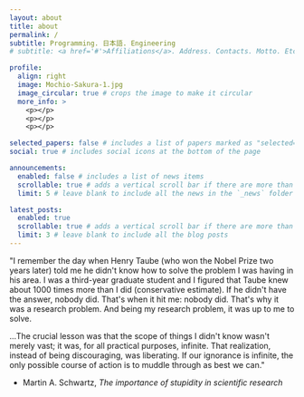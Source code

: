 ```yaml
---
layout: about
title: about
permalink: /
subtitle: Programming. 日本語. Engineering
# subtitle: <a href='#'>Affiliations</a>. Address. Contacts. Motto. Etc.

profile:
  align: right
  image: Mochio-Sakura-1.jpg
  image_circular: true # crops the image to make it circular
  more_info: >
    <p></p>
    <p></p>
    <p></p>

selected_papers: false # includes a list of papers marked as "selected={true}"
social: true # includes social icons at the bottom of the page

announcements:
  enabled: false # includes a list of news items
  scrollable: true # adds a vertical scroll bar if there are more than 3 news items
  limit: 5 # leave blank to include all the news in the `_news` folder

latest_posts:
  enabled: true
  scrollable: true # adds a vertical scroll bar if there are more than 3 new posts items
  limit: 3 # leave blank to include all the blog posts
---
```


"I remember the day when Henry Taube (who won the Nobel Prize two years later) told me he didn't know how to solve the problem I was having in his area. I was a third-year graduate student and I figured that Taube knew about 1000 times more than I did (conservative estimate). If he didn't have the answer, nobody did.
That's when it hit me: nobody did. That's why it was a research problem. And being my research problem, it was up to me to solve.

...The crucial lesson was that the scope of things I didn't know wasn't merely vast; it was, for all practical purposes, infinite. That realization, instead of being discouraging, was liberating. If our ignorance is infinite, the only possible course of action is to muddle through as best we can."

 - Martin A. Schwartz, <i>The importance of stupidity in scientific research</i>


<!-- Write your biography here. Tell the world about yourself. Link to your favorite [subreddit](http://reddit.com). You can put a picture in, too. The code is already in, just name your picture `prof_pic.jpg` and put it in the `img/` folder.

Put your address / P.O. box / other info right below your picture. You can also disable any of these elements by editing `profile` property of the YAML header of your `_pages/about.md`. Edit `_bibliography/papers.bib` and Jekyll will render your [publications page](/al-folio/publications/) automatically.

Link to your social media connections, too. This theme is set up to use [Font Awesome icons](https://fontawesome.com/) and [Academicons](https://jpswalsh.github.io/academicons/), like the ones below. Add your Facebook, Twitter, LinkedIn, Google Scholar, or just disable all of them. -->
